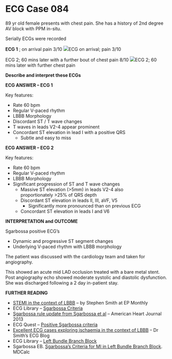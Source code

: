 # ECG Case 084


89 yr old female presents with chest pain. She has a history of 2nd degree AV block with PPM in-situ.


Serially ECGs were recorded



**ECG 1** ; on arrival pain 3/10
![](https://litfl.com/wp-content/uploads/2018/08/ECG-Case-084a-LITFL-Top-100-EKG.jpg)ECG on arrival; pain 3/10


ECG 2; 60 mins later with a further bout of chest pain 8/10
![](https://litfl.com/wp-content/uploads/2018/08/ECG-Case-084b-LITFL-Top-100-EKG.jpg)ECG 2; 60 mins later with further chest pain



**Describe and interpret these ECGs** 

**ECG ANSWER – ECG 1** 


Key features:

- Rate 60 bpm
- Regular V-paced rhythm
- LBBB Morphology
- Discordant ST / T wave changes
- T waves in leads V2-4 appear prominent
- Concordant ST elevation in lead I with a positive QRS
	- Subtle and easy to miss

**ECG ANSWER – ECG 2** 


Key features:

- Rate 60 bpm
- Regular V-paced rhythm
- LBBB Morphology
- Significant progression of ST and T wave changes
	- Massive ST elevation (>5mm) in leads V2-4 also proportionately >25% of QRS depth
	- Discordant ST elevation in leads II, III, aVF, V5
		- Significantly more pronounced than on previous ECG
	- Concordant ST elevation in leads I and V6

**INTERPRETATION and OUTCOME** 


Sgarbossa positive ECG’s

- Dynamic and progressive ST segment changes
- Underlying V-paced rhythm with LBBB morphology


The patient was discussed with the cardiology team and taken for angiography.


This showed an acute mid LAD occlusion treated with a bare metal stent. Post angiography echo showed moderate systolic and diastolic dysfunction. She was discharged following a 2 day in-patient stay.

**FURTHER READING** 

- [STEMI in the context of LBBB](http://epmonthly.com/article/stemi-in-the-presence-of-lbbb/) – by Stephen Smith at EP Monthly
- ECG Library – [Sgarbossa Criteria](https://litfl.com/sgarbossa-criteria-ecg-library/)
- [Sgarbossa rule update from Sgarbossa et al](https://www.ncbi.nlm.nih.gov/pubmed/24016487) – American Heart Journal 2013
- ECG Quest – [Positive Sgarbossa criteria](https://www.ecgquest.net/ischemia/positive-sgarbossa-criteria/)
- [Excellent ECG cases exploring ischaemia in the context of LBBB](http://hqmeded-ecg.blogspot.com.au/search/label/LBBB) – Dr Smith’s ECG Blog
- ECG Library – [Left Bundle Branch Block](https://litfl.com/left-bundle-branch-block-lbbb-ecg-library/)
- Sgarbossa EB. [Sgarbossa’s Criteria for MI in Left Bundle Branch Block](https://www.mdcalc.com/sgarbossas-criteria-mi-left-bundle-branch-block). MDCalc


